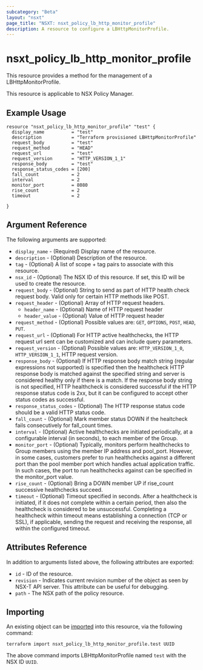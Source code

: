 ```yaml
---
subcategory: "Beta"
layout: "nsxt"
page_title: "NSXT: nsxt_policy_lb_http_monitor_profile"
description: A resource to configure a LBHttpMonitorProfile.
---
```


# nsxt_policy_lb_http_monitor_profile

This resource provides a method for the management of a LBHttpMonitorProfile.

This resource is applicable to NSX Policy Manager.

## Example Usage

```hcl
resource "nsxt_policy_lb_http_monitor_profile" "test" {
  display_name          = "test"
  description           = "Terraform provisioned LBHttpMonitorProfile"
  request_body          = "test"
  request_method        = "HEAD"
  request_url           = "test"
  request_version       = "HTTP_VERSION_1_1"
  response_body         = "test"
  response_status_codes = [200]
  fall_count            = 2
  interval              = 2
  monitor_port          = 8080
  rise_count            = 2
  timeout               = 2

}
```

## Argument Reference

The following arguments are supported:

* `display_name` - (Required) Display name of the resource.
* `description` - (Optional) Description of the resource.
* `tag` - (Optional) A list of scope + tag pairs to associate with this resource.
* `nsx_id` - (Optional) The NSX ID of this resource. If set, this ID will be used to create the resource.
* `request_body` - (Optional) String to send as part of HTTP health check request body. Valid only for certain HTTP methods like POST.
* `request_header` - (Optional) Array of HTTP request headers.
  * `header_name` - (Optional) Name of HTTP request header
  * `header_value` - (Optional) Value of HTTP request header
* `request_method` - (Optional) Possible values are: `GET`, `OPTIONS`, `POST`, `HEAD`, `PUT`.
* `request_url` - (Optional) For HTTP active healthchecks, the HTTP request url sent can be customized and can include query parameters.
* `request_version` - (Optional) Possible values are: `HTTP_VERSION_1_0`, `HTTP_VERSION_1_1`, HTTP request version.
* `response_body` - (Optional) If HTTP response body match string (regular expressions not supported) is specified then the healthcheck HTTP response body is matched against the specified string and server is considered healthy only if there is a match. If the response body string is not specified, HTTP healthcheck is considered successful if the HTTP response status code is 2xx, but it can be configured to accept other status codes as successful.
* `response_status_codes` - (Optional) The HTTP response status code should be a valid HTTP status code.
* `fall_count` - (Optional) Mark member status DOWN if the healtcheck fails consecutively for fall_count times.
* `interval` - (Optional) Active healthchecks are initiated periodically, at a configurable interval (in seconds), to each member of the Group.
* `monitor_port` - (Optional) Typically, monitors perform healthchecks to Group members using the member IP address and pool_port. However, in some cases, customers prefer to run healthchecks against a different port than the pool member port which handles actual application traffic. In such cases, the port to run healthchecks against can be specified in the monitor_port value.
* `rise_count` - (Optional) Bring a DOWN member UP if rise_count successive healthchecks succeed.
* `timeout` - (Optional) Timeout specified in seconds. After a healthcheck is initiated, if it does not complete within a certain period, then also the healthcheck is considered to be unsuccessful. Completing a healthcheck within timeout means establishing a connection (TCP or SSL), if applicable, sending the request and receiving the response, all within the configured timeout.


## Attributes Reference

In addition to arguments listed above, the following attributes are exported:

* `id` - ID of the resource.
* `revision` - Indicates current revision number of the object as seen by NSX-T API server. This attribute can be useful for debugging.
* `path` - The NSX path of the policy resource.

## Importing

An existing object can be [imported][docs-import] into this resource, via the following command:

[docs-import]: https://www.terraform.io/cli/import

```
terraform import nsxt_policy_lb_http_monitor_profile.test UUID
```

The above command imports LBHttpMonitorProfile named `test` with the NSX ID `UUID`.
